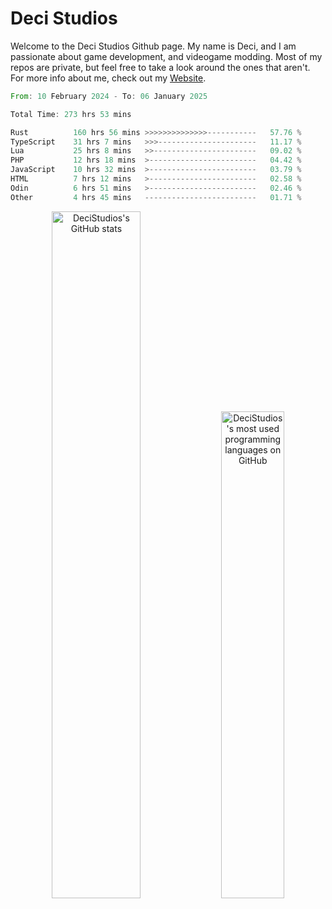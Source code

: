 # Deci Studios
Welcome to the Deci Studios Github page. My name is Deci, and I am passionate about game development, and videogame modding. Most of my repos are private, but feel free to take a look around the ones that aren't.
For more info about me, check out my <a href="https://decidev.co.uk" target="_blank">Website</a>.
<!--START_SECTION:waka-->

```rust
From: 10 February 2024 - To: 06 January 2025

Total Time: 273 hrs 53 mins

Rust          160 hrs 56 mins >>>>>>>>>>>>>>-----------   57.76 %
TypeScript    31 hrs 7 mins   >>>----------------------   11.17 %
Lua           25 hrs 8 mins   >>-----------------------   09.02 %
PHP           12 hrs 18 mins  >------------------------   04.42 %
JavaScript    10 hrs 32 mins  >------------------------   03.79 %
HTML          7 hrs 12 mins   >------------------------   02.58 %
Odin          6 hrs 51 mins   >------------------------   02.46 %
Other         4 hrs 45 mins   -------------------------   01.71 %
```

<!--END_SECTION:waka-->
<p align="center">
  <a href="https://github.com/anuraghazra/github-readme-stats" target="_blank"><img src="https://github-readme-stats.vercel.app/api?username=decistudios&show_icons=true&count_private=true&theme=omni&hide_border=true" alt="DeciStudios's GitHub stats" width="53.1%" /></a>
  <a href="https://github.com/anuraghazra/github-readme-stats" target="_blank"><img width="44.7%" src="https://github-readme-stats.vercel.app/api/top-langs/?username=decistudios&theme=omni&layout=compact&hide_border=true&langs_count=6" alt="DeciStudios's most used programming languages on GitHub" /></a>
</p>


